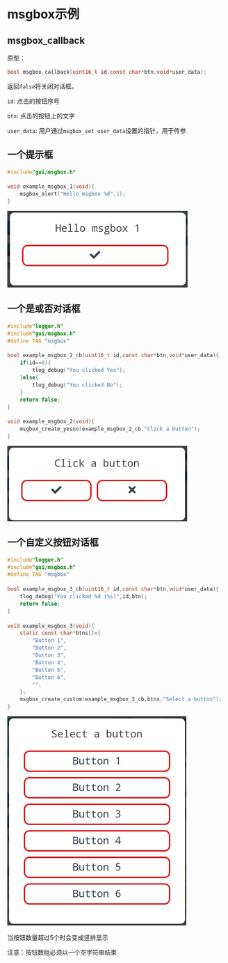 # msgbox示例

## msgbox_callback

原型：

```C
bool msgbox_callback(uint16_t id,const char*btn,void*user_data);
```

返回`false`将关闭对话框。

`id`: 点击的按钮序号

`btn`: 点击的按钮上的文字

`user_data`: 用户通过`msgbox_set_user_data`设置的指针，用于传参

## 一个提示框

```C
#include"gui/msgbox.h"

void example_msgbox_1(void){
	msgbox_alert("Hello msgbox %d",1);
}
```

![一个提示框](../res/img1.jpg)

## 一个是或否对话框

```C
#include"logger.h"
#include"gui/msgbox.h"
#define TAG "msgbox"

bool example_msgbox_2_cb(uint16_t id,const char*btn,void*user_data){
	if(id==0){
		tlog_debug("You clicked Yes");
	}else{
		tlog_debug("You clicked No");
	}
	return false;
}

void example_msgbox_2(void){
	msgbox_create_yesno(example_msgbox_2_cb,"Click a button");
}
```

![一个是或否对话框](../res/img2.jpg)

## 一个自定义按钮对话框

```C
#include"logger.h"
#include"gui/msgbox.h"
#define TAG "msgbox"

bool example_msgbox_3_cb(uint16_t id,const char*btn,void*user_data){
	tlog_debug("You clicked %d (%s)",id,btn);
	return false;
}

void example_msgbox_3(void){
	static const char*btns[]={
		"Button 1",
		"Button 2",
		"Button 3",
		"Button 4",
		"Button 5",
		"Button 6",
		"",
	};
	msgbox_create_custom(example_msgbox_3_cb,btns,"Select a button");
}
```

![一个自定义按钮对话框](../res/img3.jpg)

当按钮数量超过5个时会变成竖排显示

注意：按钮数组必须以一个空字符串结束
